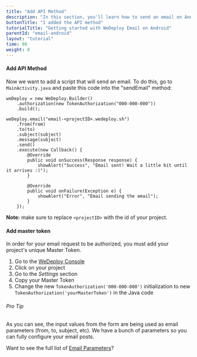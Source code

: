 ```yaml
---
title: "Add API Method"
description: "In this section, you'll learn how to send an email on Android using the WeDeploy API Client."
buttonTitle: "I added the API method"
tutorialTitle: "Getting started with WeDeploy Email on Android"
parentId: "email-android"
layout: "tutorial"
time: 90
weight: 8
---
```


#### Add API Method

Now we want to add a script that will send an email. To do this, go to `MainActivity.java` and paste this code into the "sendEmail" method:

```text/x-java
weDeploy = new WeDeploy.Builder()
	.authorization(new TokenAuthorization("000-000-000"))
	.build();

weDeploy.email("email-<projectID>.wedeploy.sh")
	.from(from)
	.to(to)
	.subject(subject)
	.message(subject)
	.send()
	.execute(new Callback() {
		@Override
		public void onSuccess(Response response) {
			showAlert("Success", "Email sent! Wait a little bit until it arrives :)");
		}

		@Override
		public void onFailure(Exception e) {
			showAlert("Error", "Email sending the email");
		}
	});
```

**Note:** make sure to replace `<projectID>` with the id of your project.

#### Add master token

In order for your email request to be authorized, you must add your project's unique Master Token.

1. Go to the <a href="https://console.wedeploy.com" target="_blank">WeDeploy Console</a>
2. Click on your project
3. Go to the _Settings_ section
4. Copy your Master Token
5. Change the new `TokenAuthorization('000-000-000')` initialization to new `TokenAuthorization('yourMasterToken')` in the Java code

<aside>

###### <span class="icon-16-star"></span> Pro Tip

As you can see, the input values from the form are being used as email parameters (from, to, subject, etc). We have a bunch of parameters so you can fully configure your email posts.

Want to see the full list of <a href="/docs/email/sending-email.html" target="_blank">Email Parameters</a>?

</aside>
